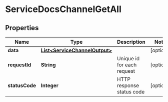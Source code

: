 

# ServiceDocsChannelGetAll


## Properties

| Name | Type | Description | Notes |
|------------ | ------------- | ------------- | -------------|
|**data** | [**List&lt;ServiceChannelOutput&gt;**](ServiceChannelOutput.md) |  |  [optional] |
|**requestId** | **String** | Unique id for each request |  [optional] |
|**statusCode** | **Integer** | HTTP response status code |  [optional] |



